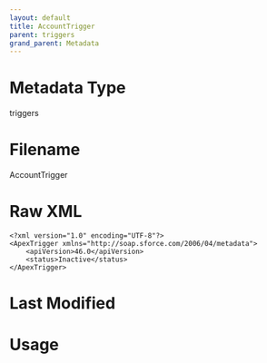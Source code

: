 ```yaml
---
layout: default
title: AccountTrigger
parent: triggers
grand_parent: Metadata
---
```

# Metadata Type
triggers


# Filename 
AccountTrigger


# Raw XML
```
<?xml version="1.0" encoding="UTF-8"?>
<ApexTrigger xmlns="http://soap.sforce.com/2006/04/metadata">
    <apiVersion>46.0</apiVersion>
    <status>Inactive</status>
</ApexTrigger>
```


# Last Modified


# Usage
